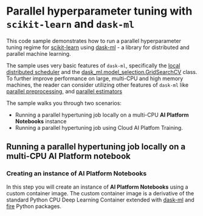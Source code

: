 # Parallel hyperparameter tuning with `scikit-learn` and `dask-ml`

This code sample demonstrates how to run a parallel hyperparameter tuning regime for [scikit-learn](https://scikit-learn.org/stable/) using [dask-ml](https://ml.dask.org/index.html) - a library for distributed and parallel machine learning.

The sample uses very basic features of `dask-ml`, specifically the [local distributed scheduler](https://docs.dask.org/en/latest/setup/single-distributed.html) and the [dask_ml.model_selection.GridSearchCV](https://ml.dask.org/hyper-parameter-search.html) class. To further improve performance on large, multi-CPU and high memory machines, the reader can consider utilizing other features of `dask-ml` like [parallel preprocessing](https://ml.dask.org/preprocessing.html), and [parallel estimators](https://ml.dask.org/glm.html)

The sample walks you through two scenarios:
- Running a parallel hypertuning job locally on a multi-CPU **AI Platform Notebooks** instance
- Running a parallel hypertuning job using Cloud AI Platfom Training.



## Running a parallel hypertuning job locally on a multi-CPU AI Platform notebook

### Creating an instance of AI Platform Notebooks 
In this step you will create an instance of **AI Platform Notebooks** using a custom container image. The custom container image is a derivative of the standard Python CPU Deep Learning Container extended with [dask-ml](https://pypi.org/project/dask-ml/) and [fire](https://google.github.io/python-fire/guide/) Python packages.

